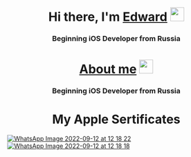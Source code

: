 <h1 align="center">Hi there, I'm <a href="https://daniilshat.ru/ target="_blank"">Edward</a> 
<img src="https://github.com/blackcater/blackcater/raw/main/images/Hi.gif" height="32"/></h1>
<h3 align="center"> Beginning iOS Developer from Russia </h3>

<h1 align="center"> <a href="https://daniilshat.ru/ target="_blank"">About me</a> 
<img src="https://github.com/blackcater/blackcater/raw/main/images/Hi.gif" height="32"/></h1>
<h3 align="center"> Beginning iOS Developer from Russia </h3>

<h1 align="center">My Apple Sertificates <a href="https://daniilshat.ru/ >My Apple Sertificatesa> 
<img src="https://github.com/blackcater/blackcater/raw/main/images/Hi.gif" height="32"/></h1>



![WhatsApp Image 2022-09-12 at 12 18 22](https://user-images.githubusercontent.com/94724654/189617975-70c5a008-e958-411a-895e-56bd99b3c450.jpeg)
![WhatsApp Image 2022-09-12 at 12 18 18](https://user-images.githubusercontent.com/94724654/189618000-f9458549-b5ab-4129-b993-6fe98186b366.jpeg)
